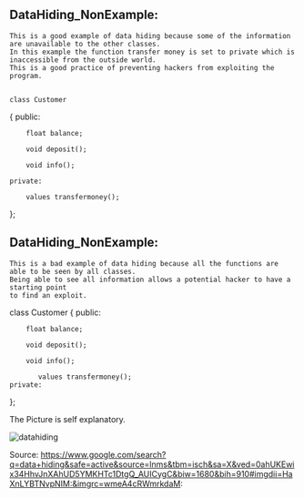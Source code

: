 

## DataHiding_NonExample:

    This is a good example of data hiding because some of the information are unavailable to the other classes.
    In this example the function transfer money is set to private which is inaccessible from the outside world. 
    This is a good practice of preventing hackers from exploiting the program.
    
  
    class Customer
{
	public:
  
	    float balance;
      
		void deposit();
    
		void info();
    
	private:
  
        values transfermoney();
};





## DataHiding_NonExample:

    This is a bad example of data hiding because all the functions are able to be seen by all classes.
    Being able to see all information allows a potential hacker to have a starting point
    to find an exploit.

 class Customer
{
	public:
  
	    float balance;
      
		void deposit();
    
		void info();
		
           values transfermoney();
	private:
  
       
};






The Picture is self explanatory.

![datahiding](https://user-images.githubusercontent.com/31521112/32199856-25b1de5a-bd94-11e7-90e3-f252bd8f1e8a.jpg)

Source:
https://www.google.com/search?q=data+hiding&safe=active&source=lnms&tbm=isch&sa=X&ved=0ahUKEwix34HhvJnXAhUD5YMKHTc1DtgQ_AUICygC&biw=1680&bih=910#imgdii=HaXnLYBTNvpNIM:&imgrc=wmeA4cRWmrkdaM:
